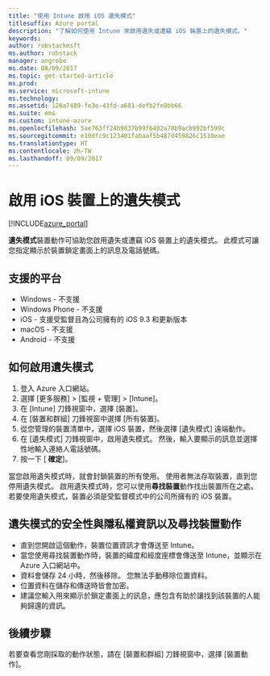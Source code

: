 ```yaml
---
title: "使用 Intune 啟用 iOS 遺失模式"
titlesuffix: Azure portal
description: "了解如何使用 Intune 來啟用遺失或遭竊 iOS 裝置上的遺失模式。"
keywords: 
author: robstackmsft
ms.author: robstack
manager: angrobe
ms.date: 08/09/2017
ms.topic: get-started-article
ms.prod: 
ms.service: microsoft-intune
ms.technology: 
ms.assetid: 126a7489-fe3e-43fd-a681-defb2fe0bb66
ms.suite: ems
ms.custom: intune-azure
ms.openlocfilehash: 5ae763ff24b9837b99f6402a78b9acb992bf599c
ms.sourcegitcommit: e10dfc9c123401fabaaf5b487d459826c1510eae
ms.translationtype: HT
ms.contentlocale: zh-TW
ms.lasthandoff: 09/09/2017
---
```

# <a name="activate-lost-mode-on-ios-devices"></a>啟用 iOS 裝置上的遺失模式


[!INCLUDE[azure_portal](./includes/azure_portal.md)]

**遺失模式**裝置動作可協助您啟用遺失或遭竊 iOS 裝置上的遺失模式。 此模式可讓您指定顯示於裝置鎖定畫面上的訊息及電話號碼。

## <a name="supported-platforms"></a>支援的平台

- Windows - 不支援
- Windows Phone - 不支援
- iOS - 支援受監督且為公司擁有的 iOS 9.3 和更新版本
- macOS - 不支援
- Android - 不支援

## <a name="how-to-activate-lost-mode"></a>如何啟用遺失模式

1. 登入 Azure 入口網站。
2. 選擇 [更多服務]  >  [監視 + 管理]  >  [Intune]。
3. 在 [Intune] 刀鋒視窗中，選擇 [裝置]。
4. 在 [裝置和群組] 刀鋒視窗中選擇 [所有裝置]。
5. 從您管理的裝置清單中，選擇 iOS 裝置，然後選擇 [遺失模式] 遠端動作。
6. 在 [遺失模式] 刀鋒視窗中，啟用遺失模式。 然後，輸入要顯示的訊息並選擇性地輸入連絡人電話號碼。
7. 按一下 [ **確定**]。

當您啟用遺失模式時，就會封鎖裝置的所有使用。 使用者無法存取裝置，直到您停用遺失模式。 啟用遺失模式時，您可以使用**尋找裝置**動作找出裝置所在之處。
若要使用遺失模式，裝置必須是受監督模式中的公司所擁有的 iOS 裝置。

## <a name="security-and-privacy-information-for-the-lost-mode-and-locate-device-actions"></a>遺失模式的安全性與隱私權資訊以及尋找裝置動作
- 直到您開啟這個動作，裝置位置資訊才會傳送至 Intune。
- 當您使用尋找裝置動作時，裝置的緯度和經度座標會傳送至 Intune，並顯示在 Azure 入口網站中。
- 資料會儲存 24 小時，然後移除。 您無法手動移除位置資料。
- 位置資料在儲存和傳送時皆會加密。
- 建議您輸入用來顯示於鎖定畫面上的訊息，應包含有助於讓找到該裝置的人能夠歸還的資訊。

## <a name="next-steps"></a>後續步驟

若要查看您剛採取的動作狀態，請在 [裝置和群組] 刀鋒視窗中，選擇 [裝置動作]。

